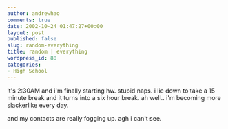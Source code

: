 ```yaml
---
author: andrewhao
comments: true
date: 2002-10-24 01:47:27+00:00
layout: post
published: false
slug: random-everything
title: random | everything
wordpress_id: 88
categories:
- High School
---
```


it's 2:30AM and i'm finally starting hw. stupid naps. i lie down to take a 15 minute break and it turns into a six hour break. ah well.. i'm becoming more slackerlike every day.

and my contacts are really fogging up. agh i can't see.

